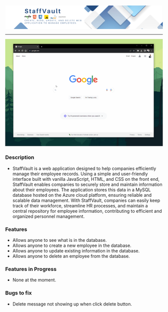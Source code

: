 
![Logo of the Project](/public/images/staffVaultBanner.png)

---

![Video of the Project](/public/video/staff-vault.gif)

### Description
- StaffVault is a web application designed to help companies efficiently manage their employee records. Using a simple and user-friendly interface built with vanilla JavaScript, HTML, and CSS on the front end, StaffVault enables companies to securely store and maintain information about their employees. The application stores this data in a MySQL database hosted on the Azure cloud platform, ensuring reliable and scalable data management. With StaffVault, companies can easily keep track of their workforce, streamline HR processes, and maintain a central repository for employee information, contributing to efficient and organized personnel management.
### Features
- Allows anyone to see what is in the database.
- Allows anyone to create a new employee in the database.
- Allows anyone to update existing information in the database.
- Allows anyone to delete an employee from the database.

### Features in Progress
- None at the moment.

### Bugs to fix
- Delete message not showing up when click delete button.





